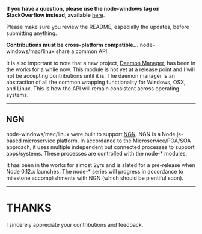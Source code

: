 **If you have a question, please use the node-windows tag on StackOverflow instead, available** [here](http://stackoverflow.com/questions/tagged/node-windows).

Please make sure you review the README, especially the updates, before submitting anything.

**Contributions must be cross-platform compatible...** node-windows/mac/linux share a common API.

It is also important to note that a new project, [Daemon Manager](http://github.com/coreybutler/daemon-manager), has been in the 
works for a while now. This module is not yet at a release point and I will not be accepting contributions until it is. The
daemon manager is an abstraction of all the common wrapping functionality for Windows, OSX, and Linux. This is how the API
will remain consistent across operating systems.

---

## NGN

node-windows/mac/linux were built to support [NGN](http://github.com/nodengn). NGN is a Node.js-based microservice platform.
In accordance to the Microservice/POA/SOA approach, it uses multiple independent but connected processes to support apps/systems.
These processes are controlled with the node-* modules.

It has been in the works for almost 2yrs and is slated for a pre-release when Node 0.12.x launches. The node-* series
will progress in accordance to milestone accomplishments with NGN (which should be plentiful soon).

---

# THANKS

I sincerely appreciate your contributions and feedback.

